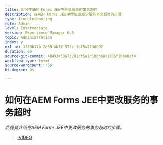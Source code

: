 ```yaml
---
title: 如何在AEM Forms JEE中更改服务的事务超时
description: 在AEM Forms JEE中增加或减少服务事务超时的步骤
type: Troubleshooting
role: Admin
level: Intermediate
version: Experience Manager 6.5
topic: Administration
index: y
exl-id: 3f30b17b-2e69-4b77-97fc-3df5a273d002
duration: 60
source-git-commit: 48433a5367c281cf5a1c106b08a1306f1b0e8ef4
workflow-type: tm+mt
source-wordcount: '56'
ht-degree: 0%

---
```


# 如何在AEM Forms JEE中更改服务的事务超时

*此视频介绍在AEM Forms JEE中更改服务的事务超时的步骤。*

>[!VIDEO](https://video.tv.adobe.com/v/3436805?quality=12&learn=on&captions=chi_hans)
